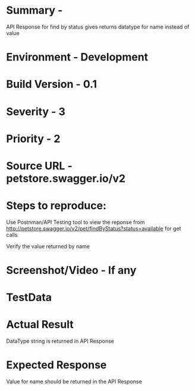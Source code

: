 # Summary - 
API Response for find by status gives returns datatype for name instead of value

# Environment - Development 

# Build Version - 0.1

# Severity - 3

# Priority - 2

# Source URL - petstore.swagger.io/v2

# Steps to reproduce:

Use Postnman/API Testing tool to view the reponse from http://petstore.swagger.io/v2/pet/findByStatus?status=available for get calls

Verify the value returned by name

# Screenshot/Video - If any 

# TestData

# Actual Result

DataType string is returned in API Response

# Expected Response

Value for name should be returned in the API Response
